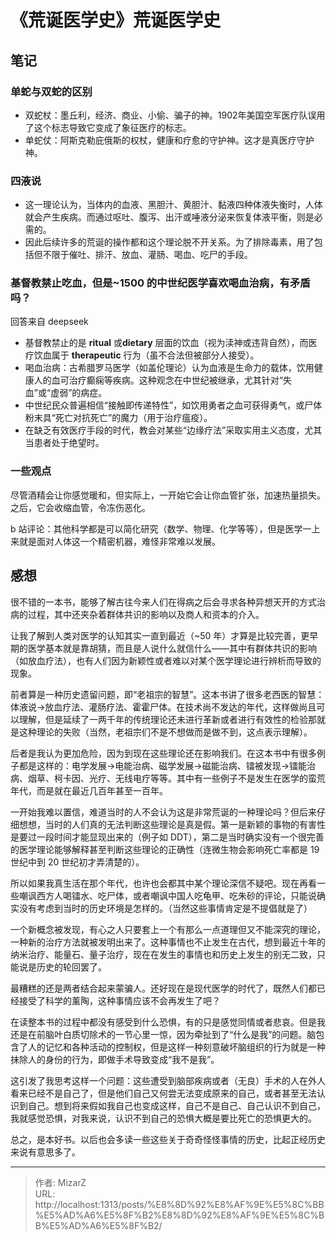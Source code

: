 # 《荒诞医学史》荒诞医学史

## 笔记
### 单蛇与双蛇的区别
- 双蛇杖：墨丘利，经济、商业、小偷、骗子的神。1902年美国空军医疗队误用了这个标志导致它变成了象征医疗的标志。
- 单蛇仗：阿斯克勒庇俄斯的权杖，健康和疗愈的守护神。这才是真医疗守护神。

### 四液说
- 这一理论认为，当体内的血液、黑胆汁、黄胆汁、黏液四种体液失衡时，人体就会产生疾病。而通过呕吐、腹泻、出汗或唾液分泌来恢复体液平衡，则是必需的。
- 因此后续许多的荒诞的操作都和这个理论脱不开关系。为了排除毒素，用了包括但不限于催吐、排汗、放血、灌肠、喝血、吃尸的手段。

### 基督教禁止吃血，但是~1500 的中世纪医学喜欢喝血治病，有矛盾吗？
回答来自 deepseek
- 基督教禁止的是 **ritual** 或**dietary** 层面的饮血（视为渎神或违背自然），而医疗饮血属于 **therapeutic** 行为（虽不合法但被部分人接受）。
- 喝血治病：古希腊罗马医学（如盖伦理论）认为血液是生命力的载体，饮用健康人的血可治疗癫痫等疾病。这种观念在中世纪被继承，尤其针对“失血”或“虚弱”的病症。
- 中世纪民众普遍相信“接触即传递特性”，如饮用勇者之血可获得勇气，或尸体粉末具“死亡对抗死亡”的魔力（用于治疗瘟疫）。
- 在缺乏有效医疗手段的时代，教会对某些“边缘疗法”采取实用主义态度，尤其当患者处于绝望时。

### 一些观点
尽管酒精会让你感觉暖和，但实际上，一开始它会让你血管扩张，加速热量损失。之后，它会收缩血管，令冻伤恶化。

b 站评论：其他科学都是可以简化研究（数学、物理、化学等等），但是医学一上来就是面对人体这一个精密机器，难怪非常难以发展。

## 感想
很不错的一本书，能够了解古往今来人们在得病之后会寻求各种异想天开的方式治病的过程，其中还夹杂着群体共识的影响以及商人和资本的介入。

让我了解到人类对医学的认知其实一直到最近（~50 年）才算是比较完善，更早期的医学基本就是靠胡猜，而且是人说什么就信什么——其中有群体共识的影响（如放血疗法），也有人们因为新颖性或者难以对某个医学理论进行辨析而导致的现象。

前者算是一种历史遗留问题，即“老祖宗的智慧”。这本书讲了很多老西医的智慧：体液说-&gt;放血疗法、灌肠疗法、霍霍尸体。在技术尚不发达的年代，这样做尚且可以理解，但是延续了一两千年的传统理论还未进行革新或者进行有效性的检验那就是这种理论的失败（当然，老祖宗们不是不想做而是做不到，这点表示理解）。

后者是我认为更加危险，因为到现在这些理论还在影响我们。在这本书中有很多例子都是这样的：电学发展-&gt;电能治病、磁学发展-&gt;磁能治病、镭被发现-&gt;镭能治病、烟草、柯卡因、光疗、无线电疗等等。其中有一些例子不是发生在医学的蛮荒年代，而是就在最近几百年甚至一百年。

一开始我难以置信，难道当时的人不会认为这是非常荒诞的一种理论吗？但后来仔细想想，当时的人们真的无法判断这些理论是真是假。第一是新颖的事物的有害性是要过一段时间才能显现出来的（例子如 DDT），第二是当时确实没有一个很完善的医学理论能够解释甚至判断这些理论的正确性（连微生物会影响死亡率都是 19 世纪中到 20 世纪初才弄清楚的）。

所以如果我真生活在那个年代，也许也会都其中某个理论深信不疑吧。现在再看一些嘲讽西方人喝镭水、吃尸体，或者嘲讽中国人吃龟甲、吃朱砂的评论，只能说确实没有考虑到当时的历史环境是怎样的。（当然这些事情肯定是不提倡就是了）

一个新概念被发现，有心之人只要套上一个有那么一点道理但又不能深究的理论，一种新的治疗方法就被发明出来了。这种事情也不止发生在古代，想到最近十年的纳米治疗、能量石、量子治疗，现在在发生的事情也和历史上发生的别无二致，只能说是历史的轮回罢了。

最糟糕的还是两者结合起来蒙骗人。还好现在是现代医学的时代了，既然人们都已经接受了科学的薰陶，这种事情应该不会再发生了吧？

在读整本书的过程中都没有感受到什么恐惧，有的只是感觉同情或者悲哀。但是我还是在前脑叶白质切除术的一节心里一惊，因为牵扯到了“什么是我”的问题。脑包含了人的记忆和各种活动的控制权，但是这样一种刻意破坏脑组织的行为就是一种抹除人的身份的行为，即做手术导致变成“我不是我”。

这引发了我思考这样一个问题：这些遭受到脑部疾病或者（无良）手术的人在外人看来已经不是自己了，但是他们自己又何尝无法变成原来的自己，或者甚至无法认识到自己。想到将来假如我自己也变成这样，自己不是自己、自己认识不到自己，我就感觉恐惧，对我来说，认识不到自己的恐惧大概是要比死亡的恐惧更大的。

总之，是本好书。以后也会多读一些这些关于奇奇怪怪事情的历史，比起正经历史来说有意思多了。

---

> 作者: MizarZ  
> URL: http://localhost:1313/posts/%E8%8D%92%E8%AF%9E%E5%8C%BB%E5%AD%A6%E5%8F%B2%E8%8D%92%E8%AF%9E%E5%8C%BB%E5%AD%A6%E5%8F%B2/  

